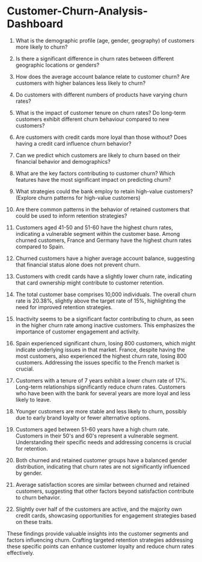 # Customer-Churn-Analysis-Dashboard

1) What is the demographic profile (age, gender, geography) of customers more likely to churn?
2) Is there a significant difference in churn rates between different geographic locations or genders?
3) How does the average account balance relate to customer churn? Are customers with higher balances less likely to churn?
4) Do customers with different numbers of products have varying churn rates?
5) What is the impact of customer tenure on churn rates? Do long-term customers exhibit different churn behaviour compared to new customers?
6) Are customers with credit cards more loyal than those without? Does having a credit card influence churn behavior?
7) Can we predict which customers are likely to churn based on their financial behavior and demographics?
8) What are the key factors contributing to customer churn? Which features have the most significant impact on predicting churn?
9) What strategies could the bank employ to retain high-value customers? (Explore churn patterns for high-value customers)
10) Are there common patterns in the behavior of retained customers that could be used to inform retention strategies?



1) Customers aged 41-50 and 51-60 have the highest churn rates, indicating a vulnerable segment within the customer base. Among churned customers, France and Germany have the highest churn rates compared to Spain.
2) Churned customers have a higher average account balance, suggesting that financial status alone does not prevent churn.
3) Customers with credit cards have a slightly lower churn rate,  indicating that card ownership might contribute to customer retention.
4) The total customer base comprises 10,000 individuals. The overall churn rate is 20.38%, slightly above the target rate of 15%, highlighting the need for improved retention strategies.
5) Inactivity seems to be a significant factor contributing to churn, as seen in the higher churn rate among inactive customers. This emphasizes the importance of customer engagement and activity.
6) Spain experienced significant churn, losing 800 customers, which might indicate underlying issues in that market. France, despite having the most customers, also experienced the highest churn rate, losing 800 customers. Addressing the issues specific to the French market is crucial.
7) Customers with a tenure of 7 years exhibit a lower churn rate of 17%. Long-term relationships significantly reduce churn rates. Customers who have been with the bank for several years are more loyal and less likely to leave.
8) Younger customers are more stable and less likely to churn, possibly due to early brand loyalty or fewer alternative options. 
9) Customers aged between 51-60 years have a high churn rate. Customers in their 50's and 60's represent a vulnerable segment. Understanding their specific needs and addressing concerns is crucial for retention.
10) Both churned and retained customer groups have a balanced gender distribution, indicating that churn rates are not significantly influenced by gender.
11) Average satisfaction scores are similar between churned and retained customers, suggesting that other factors beyond satisfaction contribute to churn behavior.
12) Slightly over half of the customers are active, and the majority own credit cards, showcasing opportunities for engagement strategies based on these traits.


These findings provide valuable insights into the customer segments and factors influencing churn. Crafting targeted retention strategies addressing these specific points can enhance customer loyalty and reduce churn rates effectively.

    




